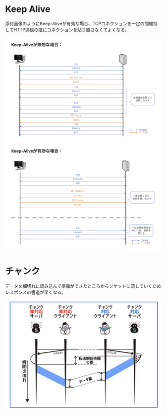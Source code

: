 # Keep Alive
添付画像のようにKeep-Aliveが有効な場合、TCPコネクションを一定の間維持してHTTP通信の度にコネクションを貼り直さなくてよくなる。

![スクリーンショット 2023-10-13 23.11.21.png](keepalive.png)

# チャンク
データを細切れに読み込んで準備ができたところからソケットに流していくためレスポンスの書道が早くなる。

![スクリーンショット 2023-10-13 23.11.21.png](chunk.png)